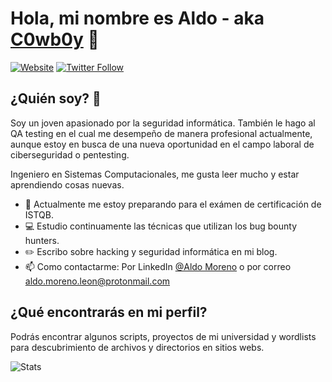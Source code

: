 ### <h1>Hola, mi nombre es Aldo - aka [C0wb0y][website] 👋</h1>

[![Website](https://img.shields.io/website?label=aldomoreno.net&style=for-the-badge&url=https://aldomoreno.net/)](https://aldomoreno.net/)
[![Twitter Follow](https://img.shields.io/twitter/follow/_C0wb0y_?color=1DA1F2&logo=twitter&style=for-the-badge)](https://twitter.com/intent/follow?original_referer=https%3A%2F%2Fgithub.com%2F_C0wb0y_&screen_name=_C0wb0y_)

## ¿Quién soy? 🤔

Soy un joven apasionado por la seguridad informática. También le hago al QA testing en el cual me desempeño de manera profesional actualmente, aunque estoy en busca de una nueva oportunidad en el campo laboral de ciberseguridad o pentesting.

Ingeniero en Sistemas Computacionales, me gusta leer mucho y estar aprendiendo cosas nuevas.

- 🔭 Actualmente me estoy preparando para el exámen de certificación de ISTQB.
- 💻 Estudio continuamente las técnicas que utilizan los bug bounty hunters.
- ✏️ Escribo sobre hacking y seguridad informática en mi blog.
- 📫 Como contactarme: Por LinkedIn [@Aldo Moreno](https://www.linkedin.com/in/jose-aldo-moreno-leon/) o por correo aldo.moreno.leon@protonmail.com


## ¿Qué encontrarás en mi perfil?

Podrás encontrar algunos scripts, proyectos de mi universidad y wordlists para descubrimiento de archivos y directorios en sitios webs.

<img src="https://github-readme-stats.vercel.app/api?username=aldo-moreno-leon&show_icons=true&theme=chartreuse-dark" alt="Stats">

[website]: https://aldomoreno.net/
